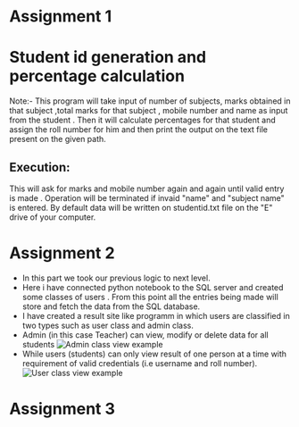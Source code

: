 # Assignment 1
# Student id generation and percentage calculation
 Note:- This program will take input of number of subjects, marks obtained in that subject ,total marks for that subject , mobile number and name as input from the student . Then it will calculate percentages for that student and assign the roll number for him and then print the output on the text file present on the given path.
## Execution:
 This will ask for marks and mobile number again and again until valid entry is made .
 Operation will be terminated if invaid "name" and "subject name" is entered.
 By default data will be written on studentid.txt file on the "E" drive of your computer.


# Assignment 2
- In this part we took our previous logic to next level. 
- Here i have connected python notebook to the SQL server and created some classes of users . From this point all the entries being made will store and fetch the data from the SQL database.
- I have created a result site like programm in which users are classified in two types such as user class and admin class.
- Admin (in this case Teacher) can view, modify or delete data for all students
   ![Admin class view example](https://github.com/ShubhamNimase/python_assignments/assets/155907618/16d068a5-0a9a-497a-8927-4e835ffe7a31)
- While users (students) can only view result of one person at a time with requirement of valid credentials (i.e username and roll number).
   ![User class view example](https://github.com/ShubhamNimase/python_assignments/assets/155907618/e746eff6-3e57-4e90-a193-4b1fcbdb5dda)

# Assignment 3
 
